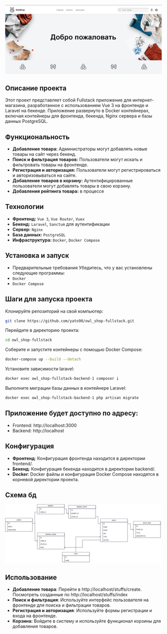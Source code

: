 ![Описание изображения](main.png)

## Описание проекта
Этот проект представляет собой Fullstack приложение для интернет-магазина, разработанное с использованием Vue 3 на фронтенде и Laravel на бекенде. Приложение развернуто в Docker контейнерах, включая контейнеры для фронтенда, бекенда, Nginx сервера и базы данных PostgreSQL.

## Функциональность
- **Добавление товара:** Администраторы могут добавлять новые товары на сайт через бекенд.
- **Поиск и фильтрация товаров:** Пользователи могут искать и фильтровать товары на фронтенде.
- **Регистрация и авторизация:** Пользователи могут регистрироваться и авторизовываться на сайте.
- **Добавление товаров в корзину:** Аутентифицированные пользователи могут добавлять товары в свою корзину.
- **Добавления рейтинга товара:** в процессе

## Технологии
- **Фронтенд:** `Vue 3`, `Vue Router`, `Vuex`
- **Бекенд:** `Laravel`, `Sanctum` для аутентификации
- **Сервер:** `Nginx`
- **База данных:** `PostgreSQL`
- **Инфраструктура:** `Docker`, `Docker Compose`

## Установка и запуск
- Предварительные требования
Убедитесь, что у вас установлены следующие программы:
- `Docker`
- `Docker Compose`

## Шаги для запуска проекта
Клонируйте репозиторий на свой компьютер:
```bash
git clone https://github.com/yato90/owl_shop-fullstack.git
```
Перейдите в директорию проекта:
```bash
cd owl_shop-fullstack
```
Соберите и запустите контейнеры с помощью Docker Compose:
```bash
docker-compose up --build --detach
```
Установите зависимости laravel:
```bash
docker exec owl_shop-fullstack-backend-1 composer i
```
Выполните миграции базы данных в контейнере Laravel:
```bash
docker exec owl_shop-fullstack-backend-1 php artisan migrate
```
## Приложение будет доступно по адресу:

- Frontend: http://localhost:3000
- Backend: http://localhost

## Конфигурация
- **Фронтенд**: Конфигурация фронтенда находится в директории frontend/.
- **Бекенд**: Конфигурация бекенда находится в директории backend/.
- **Docker**: Docker файлы и конфигурация Docker Compose находятся в корневой директории проекта.

## Схема бд
![Описание изображения](БД.drawio.png)

## Использование
- **Добавление товара**: Перейти в http://localhost/stuffs/create. Посмотреть созданные по http://localhost/stuffs/index
- **Поиск и фильтрация**: Используйте интерфейс пользователя на фронтенде для поиска и фильтрации товаров.
- **Регистрация и авторизация**: Используйте формы регистрации и входа на фронтенде.
- **Корзина:** Войдите в систему и используйте функционал корзины для добавления товаров.
